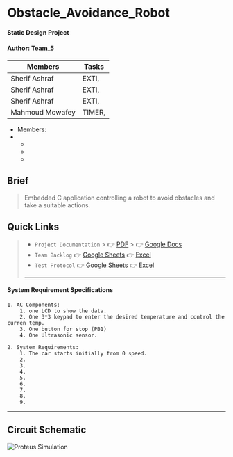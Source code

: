 # Obstacle_Avoidance_Robot
#### Static Design Project
#### Author: Team_5 
| Members             | Tasks                                                                |
| ----------------- | ------------------------------------------------------------------ |
| Sherif Ashraf  | EXTI, |
| Sherif Ashraf  | EXTI, |
| Sherif Ashraf  | EXTI, |
| Mahmoud Mowafey| TIMER, |
-  Members:
  - 
    -
    -
    -

## Brief
> Embedded C application controlling a robot to avoid obstacles and take a suitable actions.
## Quick Links
> - `Project Documentation`
    >     👉 [PDF]()
    >     👉 [Google Docs](https://docs.google.com/document/d/1IRe-8jyH7wxBTIzXYDLSMfOx0oQpCD-H/edit)
> - `Team Backlog` 👉 [Google Sheets](https://docs.google.com/spreadsheets/d/1XW7B8uJXqhWbA-ssNdg-yLGVKJ6-zs-nqy5UxN3s-8I/edit#gid=0) 👉 [Excel]()
> - `Test Protocol` 👉 [Google Sheets](https://docs.google.com/spreadsheets/d/1XW7B8uJXqhWbA-ssNdg-yLGVKJ6-zs-nqy5UxN3s-8I/edit#gid=742696996) 👉 [Excel ]()
> - ---






#### System Requirement Specifications
    1. AC Components:
        1. one LCD to show the data.
        2. One 3*3 keypad to enter the desired temperature and control the curren temp.
        3. One button for stop (PB1)
        4. One Ultrasonic sensor.
    
    2. System Requirements:
        1. The car starts initially from 0 speed.
        2. 
        3. 
        4. 
        5. 
        6. 
        7. 
        8. 
        9. 

---------

## Circuit Schematic
![Proteus Simulation](https://github.com/sherifkhadr/SPRINTS_Obstacle_Car_Avoidance/assets/60091384/c9fdff62-2666-4dff-b9b9-d028ab184020)



